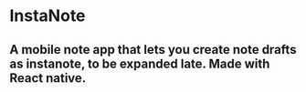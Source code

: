 # InstaNote
## A mobile note app that lets you create note drafts as instanote, to be expanded late. Made with React native. 
